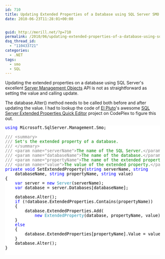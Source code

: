 ```yaml
---
id: 710
title: Updating Extended Properties of a Database using SQL Server SMO
date: 2010-06-23T11:28:01+00:00


guid: http://merill.net/?p=710
permalink: /2010/06/updating-extended-properties-of-a-database-using-sql-server-smo/
dsq_thread_id:
  - "110433721"
categories:
  - .NET
tags:
  - smo
  - SQL
---
```

Updating the extended properties on a database using SQL Server's excellent <a href="http://msdn.microsoft.com/en-us/library/ms162169.aspx">Server Management Objects</a> API is not as straightforward as setting the value and calling update.

The database.Alter() method needs to be called both before and after updating the value. I had to lookup the code of <a href="http://blog.elpluto.com/">El Pluto</a>'s awesome <a href="http://xqued.codeplex.com/">SQL Server Extended Properties Quick Editor</a> project on CodePlex to figure this out.

<div style="color: black; background: white; font-family: Consolas; font-size: 10pt;">
<pre style="margin: 0px;"><span style="color: blue;">using</span> Microsoft.SqlServer.Management.Smo;</pre>
<pre style="margin: 0px;">&nbsp;</pre>
<pre style="margin: 0px;"><span style="color: gray;">///</span><span style="color: green;"> </span><span style="color: gray;">&lt;summary&gt;</span></pre>
<pre style="margin: 0px;"><span style="color: gray;">///</span><span style="color: green;"> Set's the extended property of a database.</span></pre>
<pre style="margin: 0px;"><span style="color: gray;">///</span><span style="color: green;"> </span><span style="color: gray;">&lt;/summary&gt;</span></pre>
<pre style="margin: 0px;"><span style="color: gray;">///</span><span style="color: green;"> </span><span style="color: gray;">&lt;param name=&quot;serverName&quot;&gt;</span><span style="color: green;">The name of the SQL Server.</span><span style="color: gray;">&lt;/param&gt;</span></pre>
<pre style="margin: 0px;"><span style="color: gray;">///</span><span style="color: green;"> </span><span style="color: gray;">&lt;param name=&quot;databaseName&quot;&gt;</span><span style="color: green;">The name of the database.</span><span style="color: gray;">&lt;/param&gt;</span></pre>
<pre style="margin: 0px;"><span style="color: gray;">///</span><span style="color: green;"> </span><span style="color: gray;">&lt;param name=&quot;propertyName&quot;&gt;</span><span style="color: green;">The name of the extended property.</span><span style="color: gray;">&lt;/param&gt;</span></pre>
<pre style="margin: 0px;"><span style="color: gray;">///</span><span style="color: green;"> </span><span style="color: gray;">&lt;param name=&quot;value&quot;&gt;</span><span style="color: green;">The value of the extended property.</span><span style="color: gray;">&lt;/param&gt;</span></pre>
<pre style="margin: 0px;"><span style="color: blue;">private</span> <span style="color: blue;">void</span> SetExtendedProperty(<span style="color: blue;">string</span> serverName, <span style="color: blue;">string</span> </pre>
<pre style="margin: 0px;">&nbsp;&nbsp;&nbsp; databaseName, <span style="color: blue;">string</span> propertyName, <span style="color: blue;">string</span> value)</pre>
<pre style="margin: 0px;">{</pre>
<pre style="margin: 0px;">&nbsp;&nbsp;&nbsp; <span style="color: blue;">var</span> server = <span style="color: blue;">new</span> <span style="color: #2b91af;">Server</span>(serverName);</pre>
<pre style="margin: 0px;">&nbsp;&nbsp;&nbsp; <span style="color: blue;">var</span> database = server.Databases[databaseName];</pre>
<pre style="margin: 0px;">&nbsp;</pre>
<pre style="margin: 0px;">&nbsp;&nbsp;&nbsp; database.Alter();</pre>
<pre style="margin: 0px;">&nbsp;&nbsp;&nbsp; <span style="color: blue;">if</span> (!database.ExtendedProperties.Contains(propertyName))</pre>
<pre style="margin: 0px;">&nbsp;&nbsp;&nbsp; {</pre>
<pre style="margin: 0px;">&nbsp;&nbsp;&nbsp; &nbsp;&nbsp;&nbsp; database.ExtendedProperties.Add(</pre>
<pre style="margin: 0px;">&nbsp;&nbsp;&nbsp; &nbsp;&nbsp;&nbsp; &nbsp;&nbsp;&nbsp; <span style="color: blue;">new</span> <span style="color: #2b91af;">ExtendedProperty</span>(database, propertyName, value));</pre>
<pre style="margin: 0px;">&nbsp;&nbsp;&nbsp; }</pre>
<pre style="margin: 0px;">&nbsp;&nbsp;&nbsp; <span style="color: blue;">else</span></pre>
<pre style="margin: 0px;">&nbsp;&nbsp;&nbsp; {</pre>
<pre style="margin: 0px;">&nbsp;&nbsp;&nbsp; &nbsp;&nbsp;&nbsp; database.ExtendedProperties[propertyName].Value = value;</pre>
<pre style="margin: 0px;">&nbsp;&nbsp;&nbsp; }</pre>
<pre style="margin: 0px;">&nbsp;&nbsp;&nbsp; database.Alter();</pre>
<pre style="margin: 0px;">}</pre>
<pre style="margin: 0px;">&nbsp;</pre>
</div>